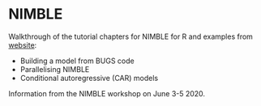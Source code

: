 # NIMBLE
Walkthrough of the tutorial chapters for NIMBLE for R and examples from [website](https://r-nimble.org/examples):
- Building a model from BUGS code
- Parallelising NIMBLE
- Conditional autoregressive (CAR) models

Information from the NIMBLE workshop on June 3-5 2020.
